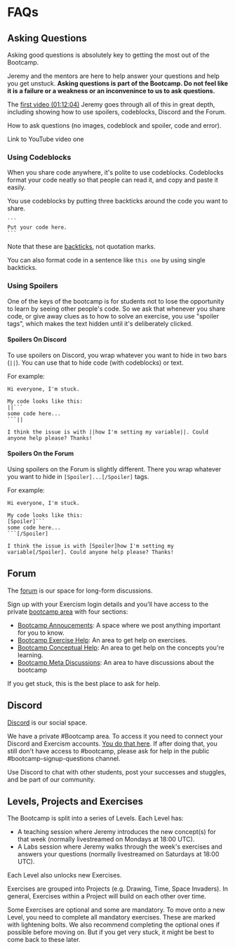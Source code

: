 # FAQs

## Asking Questions

Asking good questions is absolutely key to getting the most out of the Bootcamp.

Jeremy and the mentors are here to help answer your questions and help you get unstuck.
**Asking questions is part of the Bootcamp. Do not feel like it is a failure or a weakness or an inconvenince to us to ask questions.**

The [first video (01:12:04)](https://www.youtube.com/live/bOAL_EIFwhg?si=9A4v_mx2s2b4sRsx&t=4324) Jeremy goes through all of this in great depth, including showing how to use spoilers, codeblocks, Discord and the Forum.

How to ask questions (no images, codeblock and spoiler, code and error).

Link to YouTube video one

### Using Codeblocks

When you share code anywhere, it's polite to use codeblocks.
Codeblocks format your code neatly so that people can read it, and copy and paste it easily.

You use codeblocks by putting three backticks around the code you want to share.

````
```
Put your code here.
```
````

Note that these are [backticks](https://en.wikipedia.org/wiki/Backtick), not quotation marks.

You can also format code in a sentence like `this one` by using single backticks.

### Using Spoilers

One of the keys of the bootcamp is for students not to lose the opportunity to learn by seeing other people's code.
So we ask that whenever you share code, or give away clues as to how to solve an exercise, you use "spoiler tags", which makes the text hidden until it's deliberately clicked.

#### Spoilers On Discord

To use spoilers on Discord, you wrap whatever you want to hide in two bars (`||`).
You can use that to hide code (with codeblocks) or text.

For example:

````
Hi everyone, I'm stuck.

My code looks like this:
||```
some code here...
```||

I think the issue is with ||how I'm setting my variable||. Could anyone help please? Thanks!
````

#### Spoilers On the Forum

Using spoilers on the Forum is slightly different.
There you wrap whatever you want to hide in `[Spoiler]...[/Spoiler]` tags.

For example:

````
Hi everyone, I'm stuck.

My code looks like this:
[Spoiler]```
some code here...
```[/Spoiler]

I think the issue is with [Spoiler]how I'm setting my variable[/Spoiler]. Could anyone help please? Thanks!
````

## Forum

The [forum](https://forum.exercism.org/) is our space for long-form discussions.

Sign up with your Exercism login details and you'll have access to the private [bootcamp area](https://forum.exercism.org/c/bootcamp/661) with four sections:

- [Bootcamp Annoucements](https://forum.exercism.org/c/bootcamp/bootcamp-meta/666): A space where we post anything important for you to know.
- [Bootcamp Exercise Help](https://forum.exercism.org/c/bootcamp/bootcamp-exercise-help/662): An area to get help on exercises.
- [Bootcamp Conceptual Help](https://forum.exercism.org/c/bootcamp/bootcamp-conceptual-help/663): An area to get help on the concepts you're learning.
- [Bootcamp Meta Discussions](https://forum.exercism.org/c/bootcamp/bootcamp-meta/664): An area to have discussions about the bootcamp

If you get stuck, this is the best place to ask for help.

## Discord

[Discord](https://exercism.org/r/discord) is our social space.

We have a private #Bootcamp area.
To access it you need to connect your Discord and Exercism accounts.
[You do that here](https://exercism.org/settings/integrations).
If after doing that, you still don't have access to #bootcamp, please ask for help in the public #bootcamp-signup-questions channel.

Use Discord to chat with other students, post your successes and stuggles, and be part of our community.

## Levels, Projects and Exercises

The Bootcamp is split into a series of Levels.
Each Level has:

- A teaching session where Jeremy introduces the new concept(s) for that week (normally livestreamed on Mondays at 18:00 UTC).
- A Labs session where Jeremy walks through the week's exercises and answers your questions (normally livestreamed on Saturdays at 18:00 UTC).

Each Level also unlocks new Exercises.

Exercises are grouped into Projects (e.g. Drawing, Time, Space Invaders).
In general, Exercises within a Project will build on each other over time.

Some Exercises are optional and some are mandatory.
To move onto a new Level, you need to complete all mandatory exercises.
These are marked with lightening bolts.
We also recommend completing the optional ones if possible before moving on. But if you get very stuck, it might be best to come back to these later.
